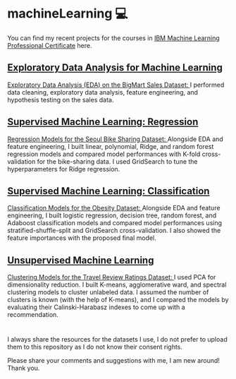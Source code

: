 # machineLearning 💻
You can find my recent projects for the courses in [IBM Machine Learning Professional Certificate](https://www.coursera.org/professional-certificates/ibm-machine-learning?=) here.

## [Exploratory Data Analysis for Machine Learning](https://www.coursera.org/account/accomplishments/certificate/PD3LRSU43QLY)

[Exploratory Data Analysis (EDA) on the BigMart Sales Dataset: ](https://github.com/sudekc/machineLearning/blob/ac953ba66476219740b328b793d8f38651e5836a/bigmart-sales-data-eda.ipynb) I performed data cleaning, exploratory data analysis, feature engineering, and hypothesis testing on the sales data.

## [Supervised Machine Learning: Regression](https://www.coursera.org/account/accomplishments/certificate/EKSL4HAT7MRN)

[Regression Models for the Seoul Bike Sharing Dataset: ](https://github.com/sudekc/machineLearning/blob/035a398c1449e706c44a1fca0c0a8bf76a6c9d33/seoul-bike-data-regression.ipynb) Alongside EDA and feature engineering, I built linear, polynomial, Ridge, and random forest regression models and compared model performances with K-fold cross-validation for the bike-sharing data. I used GridSearch to tune the hyperparameters for Ridge regression.

## [Supervised Machine Learning: Classification](https://www.coursera.org/account/accomplishments/certificate/EVGTLZXLW5N2)

[Classification Models for the Obesity Dataset: ](https://github.com/sudekc/machineLearning/blob/035a398c1449e706c44a1fca0c0a8bf76a6c9d33/obesity-data-classification.ipynb) Alongside EDA and feature engineering, I built logistic regression, decision tree, random forest, and Adaboost classification models and compared model performances using stratified-shuffle-split and GridSearch cross-validation. I also showed the feature importances with the proposed final model.

## [Unsupervised Machine Learning](https://www.coursera.org/account/accomplishments/certificate/BJ9E3VUSS63D)
[Clustering Models for the Travel Review Ratings Dataset: ](https://github.com/sudekc/machineLearning/blob/27ac027a19b7d2275adb1673ca7bf53fd402b8e1/travel-review-clustering.ipynb) I used PCA for dimensionality reduction. I built K-means, agglomerative ward, and spectral clustering models to cluster unlabeled data. I assumed the number of clusters is known (with the help of K-means), and I compared the models by evaluating their Calinski-Harabasz indexes to come up with a recommendation. 

#

I always share the resources for the datasets I use, I do not prefer to upload them to this repository as I do not know their consent rights.

Please share your comments and suggestions with me, I am new around! Thank you.
